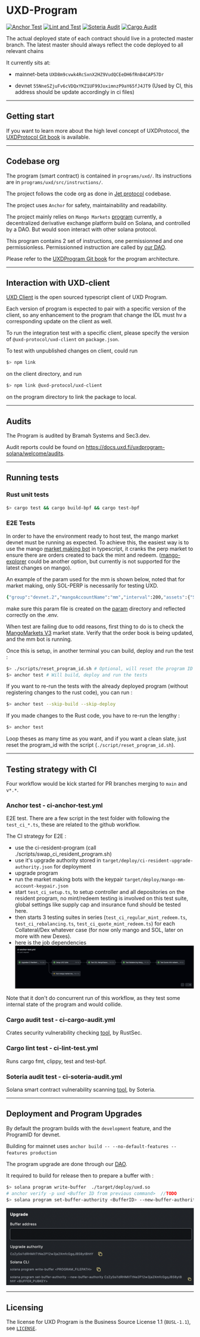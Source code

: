 # UXD-Program

[![Anchor Test](https://github.com/UXDProtocol/uxd-program/actions/workflows/ci-anchor-test.yml/badge.svg?branch=main)](https://github.com/UXDProtocol/uxd-program/actions/workflows/ci-anchor-test.yml)
[![Lint and Test](https://github.com/UXDProtocol/uxd-program/actions/workflows/ci-cargo-lint-test.yml/badge.svg?branch=main)](https://github.com/UXDProtocol/uxd-program/actions/workflows/ci-cargo-lint-test.yml)
[![Soteria Audit](https://github.com/UXDProtocol/uxd-program/actions/workflows/ci-soteria-audit.yml/badge.svg)](https://github.com/UXDProtocol/uxd-program/actions/workflows/ci-soteria-audit.yml)
[![Cargo Audit](https://github.com/UXDProtocol/uxd-program/actions/workflows/ci-cargo-audit.yml/badge.svg?branch=main)](https://github.com/UXDProtocol/uxd-program/actions/workflows/ci-cargo-audit.yml)

The actual deployed state of each contract should live in a protected master branch. The latest master should always reflect the code deployed to all relevant chains

It currently sits at:

<!-- ### Solana -->

- mainnet-beta `UXD8m9cvwk4RcSxnX2HZ9VudQCEeDH6fRnB4CAP57Dr`

- devnet `55NneSZjuFv6cVDQxYKZ1UF99JoximnzP9aY65fJ4JT9` (Used by CI, this address should be update accordingly in ci files)

---

## Getting start

If you want to learn more about the high level concept of UXDProtocol, the [UXDProtocol Git book](https://docs.uxd.fi/uxdprotocol/) is available.

---

## Codebase org

The program (smart contract) is contained in `programs/uxd/`.
Its instructions are in `programs/uxd/src/instructions/`.

The project follows the code org as done in [Jet protocol](https://github.com/jet-lab/jet-v1) codebase.

The project uses `Anchor` for safety, maintainability and readability.

The project mainly relies on `Mango Markets` [program](https://github.com/blockworks-foundation/mango-v3) currently, a decentralized derivative exchange platform build on Solana, and controlled by a DAO. But would soon interact with other solana protocol.

This program contains 2 set of instructions, one permissionned and one permissionless. Permissionned instruction are called by [our DAO](https://governance.uxd.fi/dao/UXP).

Please refer to the [UXDProgram Git book](https://docs.uxd.fi/uxdprogram-solana/welcome/purpose-and-philosophy) for the program architecture.

---

## Interaction with UXD-client

[UXD Client](https://github.com/UXDProtocol/uxd-client) is the open sourced typescript client of UXD Program.

Each version of program is expected to pair with a specific version of the client, so any enhancement to the program that change the IDL must hv a corresponding update on the client as well.

To run the integration test with a specific client, please specify the version of `@uxd-protocol/uxd-client` on `package.json`.

To test with unpublished changes on client, could run

```Zsh
$> npm link
```

on the client directory, and run

```Zsh
$> npm link @uxd-protocol/uxd-client
```

on the program directory to link the package to local.

---

## Audits

The Program is audited by Bramah Systems and Sec3.dev.

Audit reports could be found on https://docs.uxd.fi/uxdprogram-solana/welcome/audits.

---

## Running tests

### Rust unit tests

```Zsh
$> cargo test && cargo build-bpf && cargo test-bpf
```

### E2E Tests

In order to have the environment ready to host test, the mango market devnet must be running as expected.
To achieve this, the easiest way is to use the mango [market making bot](https://github.com/blockworks-foundation/market-maker-ts) in typescript, it cranks the perp market to ensure there are orders created to back the mint and redeem. ([mango-explorer](https://github.com/blockworks-foundation/mango-explorer/blob/main/docs/MarketmakingQuickstart.md) could be another option, but currently is not supported for the latest changes on mango).

An example of the param used for the mm is shown below, noted that for market making, only SOL-PERP is necessarily for testing UXD.

```Zsh
{"group":"devnet.2","mangoAccountName":"mm","interval":200,"assets":{"SOL":{"perp":{"sizePerc":0.8,"leanCoeff":0,"bias":0,"requoteThresh":0,"takeSpammers":true,"spammerCharge":2}}}}
```

make sure this param file is created on the [param](https://github.com/blockworks-foundation/market-maker-ts/tree/main/params) directory and reflected correctly on the .env.

When test are failing due to odd reasons, first thing to do is to check the [MangoMarkets V3](https://devnet.mango.markets/?name=SOL-PERP) market state. Verify that the order book is being updated, and the mm bot is running.

Once this is setup, in another terminal you can build, deploy and run the test :

```Zsh
$> ./scripts/reset_program_id.sh # Optional, will reset the program ID in all files where it's needed to start with a clean slate
$> anchor test # Will build, deploy and run the tests
```

If you want to re-run the tests with the already deployed program (without registering changes to the rust code), you can run :

```Zsh
$> anchor test --skip-build --skip-deploy
```

If you made changes to the Rust code, you have to re-run the lengthy :

```Zsh
$> anchor test
```

Loop theses as many time as you want, and if you want a clean slate, just reset the program_id with the script (`./script/reset_program_id.sh`).

---

## Testing strategy with CI

Four workflow would be kick started for PR branches merging to `main` and `v*.*`.

### Anchor test - ci-anchor-test.yml

E2E test.
There are a few script in the test folder with following the `test_ci_*.ts`, these are related to the github workflow.

The CI strategy for E2E :

- use the ci-resident-program (call ./scripts/swap_ci_resident_program.sh)
- use it's upgrade authority stored in `target/deploy/ci-resident-upgrade-authority.json` for deployment
- upgrade program
- run the market making bots with the keypair `target/deploy/mango-mm-account-keypair.json`
- start `test_ci_setup.ts`, to setup controller and all depositories on the resident program, no mint/redeem testing is involved on this test suite, global settings like supply cap and insurance fund should be tested here.
- then starts 3 testing suites in series (`test_ci_regular_mint_redeem.ts`, `test_ci_rebalancing.ts`, `test_ci_quote_mint_redeem.ts`) for each Collateral/Dex whatever case (for now only mango and SOL, later on more with new Dexes).
- here is the job dependencies
  ![ci anchor test flow](ci_workflow.png)

Note that it don't do concurrent run of this workflow, as they test some internal state of the program and would collide.

### Cargo audit test - ci-cargo-audit.yml

Crates security vulnerability checking [tool](https://github.com/RustSec/rustsec/tree/main/cargo-audit), by RustSec.

### Cargo lint test - ci-lint-test.yml

Runs cargo fmt, clippy, test and test-bpf.

### Soteria audit test - ci-soteria-audit.yml

Solana smart contract vulnerability scanning [tool](https://github.com/silas-x/soteria-action), by Soteria.

---

## Deployment and Program Upgrades

By default the program builds with the `development` feature, and the ProgramID for devnet.

Building for mainnet uses `anchor build -- --no-default-features --features production`

The program upgrade are done through our [DAO](https://governance.uxd.fi/dao/UXP).

It required to build for release then to prepare a buffer with :

```Zsh
$> solana program write-buffer  ./target/deploy/uxd.so
# anchor verify -p uxd <Buffer ID from previous command>  //TODO
$> solana program set-buffer-authority <BufferID> --new-buffer-authority CzZySsi1dRHMitTtNe2P12w3ja2XmfcGgqJBS8ytBhhY
```

![Governance upgrade](dao_program_upgrade.png)

---

## Licensing

The license for UXD Program is the Business Source License 1.1 (`BUSL-1.1`), see [`LICENSE`](./LICENSE).
